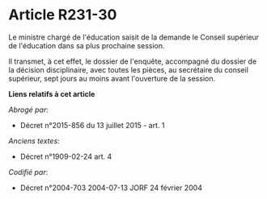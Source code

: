 # Article R231-30

Le ministre chargé de l'éducation saisit de la demande le Conseil supérieur de l'éducation dans sa plus prochaine session.

Il transmet, à cet effet, le dossier de l'enquête, accompagné du dossier de la décision disciplinaire, avec toutes les
pièces, au secrétaire du conseil supérieur, sept jours au moins avant l'ouverture de la session.

**Liens relatifs à cet article**

_Abrogé par_:

  - Décret n°2015-856 du 13 juillet 2015 - art. 1

_Anciens textes_:

  - Décret n°1909-02-24 art. 4

_Codifié par_:

  - Décret n°2004-703 2004-07-13 JORF 24 février 2004
